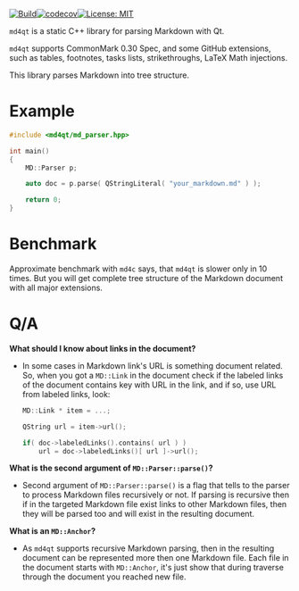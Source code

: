 [![Build](https://github.com/igormironchik/md4qt/workflows/build/badge.svg)](https://github.com/igormironchik/md4qt/actions)[![codecov](https://codecov.io/gh/igormironchik/md4qt/branch/main/graph/badge.svg)](https://codecov.io/gh/igormironchik/md4qt)[![License: MIT](https://img.shields.io/badge/license-MIT-blue.svg)](https://opensource.org/licenses/MIT)

`md4qt` is a static C++ library for parsing Markdown with Qt.

`md4qt` supports CommonMark 0.30 Spec, and some GitHub extensions, such as
tables, footnotes, tasks lists, strikethroughs, LaTeX Math injections.

This library parses Markdown into tree structure.

# Example

```cpp
#include <md4qt/md_parser.hpp>

int main()
{
    MD::Parser p;

    auto doc = p.parse( QStringLiteral( "your_markdown.md" ) );

    return 0;
}
```

# Benchmark

Approximate benchmark with `md4c` says, that `md4qt` is slower only in 10 times.
But you will get complete tree structure of the Markdown document with all
major extensions.

# Q/A

**What should I know about links in the document?**

 * In some cases in Markdown link's URL is something document related. So, when
you got a `MD::Link` in the document check if the labeled links of the
document contains key with URL in the link, and if so, use URL from
labeled links, look:

   ```cpp
   MD::Link * item = ...;

   QString url = item->url();

   if( doc->labeledLinks().contains( url ) )
       url = doc->labeledLinks()[ url ]->url();
   ```

**What is the second argument of `MD::Parser::parse()`?**

 * Second argument of `MD::Parser::parse()` is a flag that tells to the
parser to process Markdown files recursively or not. If parsing is recursive
then if in the targeted Markdown file exist links to other Markdown files,
then they will be parsed too and will exist in the resulting document.

**What is an `MD::Anchor`?**

 * As `md4qt` supports recursive Markdown parsing, then in the resulting
document can be represented more then one Markdown file. Each file in the
document starts with `MD::Anchor`, it's just show that during traverse through
the document you reached new file.
